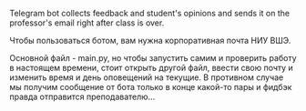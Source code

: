 Telegram bot collects feedback and student's opinions and sends it on the professor's email right after class is over.

Чтобы пользоваться ботом, вам нужна корпоративная почта НИУ ВШЭ.  

Основной файл - main.py, но чтобы запустить самим и проверить работу в настоящем времени, стоит открыть другой файл, ввести свою почту и изменить время и день оповещений на текущие. В противном случае мы получим сообщение от бота только в конце какой-то пары и фидбэк правда отправится преподавателю...
